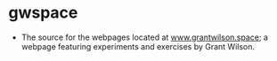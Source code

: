 # gwspace
* The source for the webpages located at www.grantwilson.space; a webpage featuring experiments and exercises by Grant Wilson.
